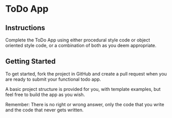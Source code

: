 # ToDo App

## Instructions

Complete the ToDo App using either procedural style code or object oriented style code, or a combination of both as you deem appropriate.

## Getting Started

To get started, fork the project in GitHub and create a pull request when you are ready to submit your functional todo app.

A basic project structure is provided for you, with template examples, but feel free to build the app as you wish.

Remember: There is no right or wrong answer, only the code that you write and the code that never gets written.

